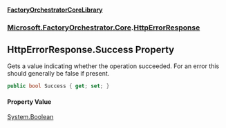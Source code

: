 #### [FactoryOrchestratorCoreLibrary](./FactoryOrchestratorCoreLibrary.md 'FactoryOrchestratorCoreLibrary')
### [Microsoft.FactoryOrchestrator.Core](./Microsoft-FactoryOrchestrator-Core.md 'Microsoft.FactoryOrchestrator.Core').[HttpErrorResponse](./Microsoft-FactoryOrchestrator-Core-HttpErrorResponse.md 'Microsoft.FactoryOrchestrator.Core.HttpErrorResponse')
## HttpErrorResponse.Success Property
Gets a value indicating whether the operation succeeded. For an error this should generally be false if present.  
```csharp
public bool Success { get; set; }
```
#### Property Value
[System.Boolean](https://docs.microsoft.com/en-us/dotnet/api/System.Boolean 'System.Boolean')  
